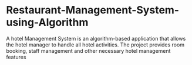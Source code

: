 # Restaurant-Management-System-using-Algorithm
A hotel Management System is an algorithm-based application that allows the hotel manager to handle all hotel activities. The project provides room booking, staff management and other necessary hotel management features
